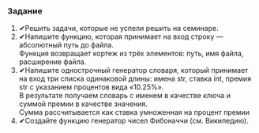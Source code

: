 ### Задание  
1) ✔Решить задачи, которые не успели решить на семинаре.  
2) ✔Напишите функцию, которая принимает на вход строку — абсолютный путь до файла.  
Функция возвращает кортеж из трёх элементов: путь, имя файла, расширение файла.  
3) ✔Напишите однострочный генератор словаря, который принимает на вход три списка одинаковой длины: имена str, ставка int, премия str с указанием процентов вида «10.25%».  
В результате получаем словарь с именем в качестве ключа и суммой премии в качестве значения.  
Сумма рассчитывается как ставка умноженная на процент премии    
4) ✔Создайте функцию генератор чисел Фибоначчи (см. Википедию).  